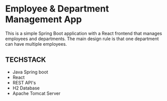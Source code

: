 

# Employee & Department Management App
This is a simple Spring Boot application with a React frontend that manages employees and departments. The main design rule is that one department can have multiple employees.

## TECHSTACK
* Java Spring boot
* React
* REST API's
* H2 Database
* Apache Tomcat Server
